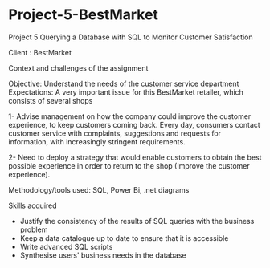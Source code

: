 # Project-5-BestMarket
Project 5 Querying a Database with SQL to Monitor Customer Satisfaction

Client : BestMarket

Context and challenges of the assignment 

Objective: Understand the needs of the customer service department 
Expectations: A very important issue for this BestMarket retailer, which consists of several shops

1- Advise management on how the company could improve the customer experience, to keep customers coming back. Every day, consumers contact customer service with complaints, suggestions and requests for information, with increasingly stringent requirements.

2- Need to deploy a strategy that would enable customers to obtain the best possible experience in order to return to the shop (Improve the customer experience).

Methodology/tools used: SQL, Power Bi, .net diagrams

Skills acquired
- Justify the consistency of the results of SQL queries with the business problem
- Keep a data catalogue up to date to ensure that it is accessible
- Write advanced SQL scripts
- Synthesise users' business needs in the database
